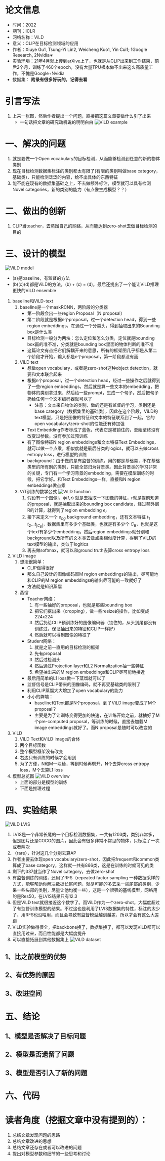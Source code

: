 # 论文信息
- 时间：2022
- 期刊：ICLR
- 网络名称：ViLD
- 意义：CLIP在目标检测领域的应用
- 作者：Xiuye Gu1, Tsung-Yi Lin2, Weicheng Kuo1, Yin Cui1; 1Google Research, 2Nvidia∗
- 实验环境：21年4月就上传到arXive上了，也就是从CLIP出来到工作结束，前后2个月，训练了460个epoch，没有大量TPU根本做不出来这么高质量工作，不愧是Google+Nvidia
- 数据集：
**附录有很多好玩的，记得去看**

# 引言写法
1. 上来一张图，然后作者提出一个问题，直接把这篇文章要做什么引了出来
    - 一句话把文章的研究动机说的明明白白
    ![ViLD example](../pictures/ViLD%20example.png)
# 一、解决的问题
1. 就是要做一个Open vocabulary的目标检测，从而能够检测到任意的新的物体类别
2. 现在目标检测数据集标注的类别都太有限了(有限的类别叫做base category，基础类)，只能检测泛泛的内容，给不出具体的东西特征
3. 能不能在现有的数据集基础之上，不去做额外标注，模型就可以具有检测Novel categories，新的类别的能力（有点像生成模型？？）

# 二、做出的创新
1. CLIP当teacher，去蒸馏自己的网络，从而能达到zero-shot去做目标检测的目的

# 三、设计的模型
![ViLD model](../pictures/ViLD%20model.png)
- (a)是baseline，有监督的方法
- (b)(c)(d)都是ViLD的方法，(b) + (c) = (d)，最后还提出了一个能让ViLD推理更快的ViLD ensemble

1. baseline和ViLD-text
    1. baseline是一个maskRCNN，两阶段的分类器
        - 第一阶段会出一些region Proposal（N proposal）
        - 第二阶段就是根据n个proposal，过一个detection head，得到一些region embeddings，在通过一个分类头，得到抽取出来的Bounding box是什么类
        - 目标检测一般分为两块：怎么定位和怎么分类，定位就是bounding box画的准不准，分类就是bounding box里面的物体判断的准不准
        - 这篇论文有点把它们解耦开来的意思，所有的框架图几乎都是从第二个阶段才开始，输入都是n个proposal，第一阶段都没有画
    2. ViLD text
        - 想做open vocabulary，或者是zero-shot这种object detection，就要和文本联合起来
        - 根据n个proposal，过一个detection head，经过一些操作之后就得到了一些region embeddings，然后就是算一些文本的embedding，把物体的类别拿过来，然后给一些prompt，生成一个句子，然后把句子扔给任何一个文本编码器就可以了
            - 注意：文本来自物体的类别，做的还是有监督的学习，类别还是base category（数据集里的基础类），因此在这个阶段，ViLD的text模型，只是把图像的特征和文本的特征联系到了一起，它的open vocabulary/zero-shot的性能还有待加强
        - Text Embedding作者标成了蓝色，代表它是被锁住的，至始至终没有改变过参数，没有参加过预训练
        - 有了图像特征N region embeddings和文本特征Text Embeddings，就可以做一个点乘，相似度就是最后分类的logics，就可以去做cross entropy loss，进行模型的训练
        - background：由于做的是有监督的训练，用的都是基础类，不在基础类里的所有别的类别，只能全部归为背景类。因此背景类的学习非常的关键，专门有一个学习背景的embedding，需要在模型训练的时候，把它学好。和Text Embeddings一样，直接和N region embeddings做点乘
    3. ViT训练的数学公式
        ![ViLD function](../pictures/ViLD%20function.png)
        1. 假设有一个图像I，$\phi(I,r)$ 就是去抽取一下图像的特征，r就是提前知道的proposal，就是抽取出来的bounding box candidate，经过额外层R的计算，就得到了region embedding $e_r$
        2. 接下来定义一个 $e_{bg}$ background embedding，还有文本特征 $t_1 \quad t_2 ... t_{|C_B|}$，数据集里有多少个基础类，也就是有多少个 $C_B$，也就是这个text有多少个embedding，然后region embeddings就分别和background以及所有的文本类去做点乘相似度计算，得到了ViLD的text模型的输出，类似于logitics
        3. 再去做softmax，就可以和ground truth去算cross entropy loss
2. ViLD image
    1. 想法很简单：
        - CLIP做得很好
        - 那么自己设计的图像编码器M region embeddings的输出，尽可能地和CLIP的M region embeddings的输出尽可能的一致就好了
        - 方法就是知识蒸馏
    2. 蒸馏
        - Teacher网络：
            1. 有一些抽好的proposal，也就是那些bounding box
            2. 把它们抠出来（cropping），做一些resize的操作，比如变成224x224
            3. 然后扔给CLIP预训练好的图像编码器（锁住的，从头到尾都没有训练过，保证抽出来的特征和CLIP一样好）
            4. 然后就可以得到图像的特征了
        - Student网络：
            1. 就是之前一直用的目标检测的框架
            2. 先有proposal
            3. 然后过检测头
            4. 然后通过Projection layer和L2 Normalization抽一些特征
            5. 希望抽出来的M region embeddings和CLIP尽可能地接近
        - 最后用简单的L1 loss做一下蒸馏就可以了
        - 监督信号是CLIP带来的图像编码，就不再受基础类的限制了
        - 利用CLIP蒸馏大大增加了open vocabulary的能力
        - 小小的弊端：
            - baseline和Text都是N个proposal，到了ViLD image变成了M个proposal？
            - 主要是为了让训练变得更加的快速，在训练开始之前，就抽好了M个pre-computed proposal，等训练的时候，直接去加载M image embeddings就好了。而N proposal是随时可以改变的
3. ViLD
    1. ViLD Text和ViLD image的合体
    2. 两个目标函数
    3. 整个模型框架没有改变
    4. 右边只有训练的时候才会用到
    5. 为了方便，N和M一块给，等到时候再劈开，N个去算cross entropy loss，M个去算L1 loss
4. 模型总览图
    ![ViLD overview](../pictures/ViLD%20overview.png)
    - 上面的部分是模型的训练
    - 下面是推理过程
# 四、实验结果
![ViLD LVIS](../pictures/ViLD%20LVIS.png)
1. LVIS是一个非常长尾的一个目标检测数据集，一共有1203类，类别非常多，但是图片还是COCO的图片，因此会有很多非常不常见的物体，只标注了一次或者两次
2. （rare），针对这几个分别去算AP
3. 作者主要去体现open vocabulary/zero-shot，因此把frequent和common类算成了base category，这样就一共有866类，这是在训练的时候可见的类
4. 剩下的337就当作了Novel category，去做zero-shot
5. 有监督训练的网络，还用了RFS（repeated factor sampling 一种数据采样的方式，能够帮助你解决数据长尾问题，就尽可能的多去采一些尾部的类别，少采一些头部的类别，尽量让他均衡一些），这是一个很强的基线模型，网络用的是Res50，在LVIS结果只有12.3
6. 但是ViLD text就很接近这个数字了。而ViLD作为一个zero-shot，大幅度超过了有监督训练模型的结果。不过这也是利用了LVIS数据集的特性，标注的太少了，用RFS也没啥用，而且会导致有监督模型越训越差，所以才会有这么大差距
7. ViLD实验做得很全，把backbone换了，数据集换了，都可以发现ViLD都可以直接用过来，而且性能都是大幅度提升
8. 可以直接拓展到其他数据集上
![ViLD dataset](../pictures/ViLD%20dataset.png)
## 1、比之前模型的优势

## 2、有优势的原因

## 3、改进空间

# 五、结论

## 1、模型是否解决了目标问题

## 2、模型是否遗留了问题

## 3、模型是否引入了新的问题

# 六、代码

# 读者角度（挖掘文章中没有提到的）：
1. 总结文章发现问题的思路
2. 总结文章改进的思想
3. 总结文章还存在或者可以改进的问题
4. 提出对模型参数和细节的一些思考和讨论